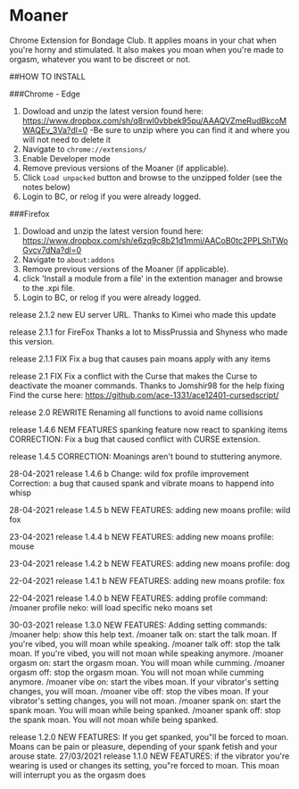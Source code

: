 # Moaner
 Chrome Extension for Bondage Club. It applies moans in your chat when you're horny and stimulated. It also makes you moan when you're made to orgasm, whatever you want to be discreet or not.
 


##HOW TO INSTALL

###Chrome - Edge
1. Dowload and unzip the latest version found here: https://www.dropbox.com/sh/q8rwl0vbbek95pu/AAAQVZmeRudBkcoMWAQEv_3Va?dl=0
	-Be sure to unzip where you can find it and where you will not need to delete it
2. Navigate to `chrome://extensions/`
3. Enable Developer mode
4. Remove previous versions of the Moaner (if applicable).
5. Click `Load unpacked` button and browse to the unzipped folder (see the notes below)
6. Login to BC, or relog if you were already logged.

###Firefox
1. Dowload and unzip the latest version found here: https://www.dropbox.com/sh/e6zq9c8b21d1mmi/AACoB0tc2PPLShTWoGvcv7dNa?dl=0
2. Navigate to `about:addons`
3. Remove previous versions of the Moaner (if applicable).
3. click 'Install a module from a file' in the extention manager and browse to the .xpi file. 
6. Login to BC, or relog if you were already logged.

release 2.1.2
	new EU server URL. Thanks to Kimei who made this update

release 2.1.1 for FireFox
	Thanks a lot to MissPrussia and Shyness who made this version.

release 2.1.1
FIX
	Fix a bug that causes pain moans apply with any items

release 2.1
FIX
	Fix a conflict with the Curse that makes the Curse to deactivate the moaner commands.
	Thanks to Jomshir98 for the help fixing
	Find the curse here: https://github.com/ace-1331/ace12401-cursedscript/

release 2.0 
REWRITE
	Renaming all functions to avoid name collisions 

release 1.4.6 
NEM FEATURES
	spanking feature now react to spanking items
CORRECTION:
	Fix a bug that caused conflict with CURSE extension.	

release 1.4.5 
CORRECTION:
	Moanings aren't bound to stuttering anymore.
	
28-04-2021
release 1.4.6 b
Change: 
	wild fox profile improvement
Correction: 
	a bug that caused spank and vibrate moans to happend into whisp
	
28-04-2021
release 1.4.5 b
NEW FEATURES:
	adding new moans profile: wild fox
	
23-04-2021
release 1.4.4 b
NEW FEATURES:
	adding new moans profile: mouse
	
23-04-2021
release 1.4.2 b
NEW FEATURES:
	adding new moans profile: dog
	
22-04-2021
release 1.4.1 b
NEW FEATURES:
	adding new moans profile: fox
	
22-04-2021
release 1.4.0 b
NEW FEATURES:
	adding profile command:
		/moaner profile neko: will load specific neko moans set

30-03-2021
release 1.3.0
NEW FEATURES:
	Adding setting commands:
		/moaner help: show this help text.
		/moaner talk on: start the talk moan. If you're vibed, you will moan while speaking.
		/moaner talk off: stop the talk moan. If you're vibed, you will not moan while speaking anymore.
		/moaner orgasm on: start the orgasm moan. You will moan while cumming.
		/moaner orgasm off: stop the orgasm moan. You will not moan while cumming anymore.
		/moaner vibe on: start the vibes moan. If your vibrator's setting changes, you will moan.
		/moaner vibe off: stop the vibes moan. If your vibrator's setting changes, you will not moan.
		/moaner spank on: start the spank moan. You will moan while being spanked.
		/moaner spank off: stop the spank moan. You will not moan while being spanked.
	
release 1.2.0
NEW FEATURES:
	If you get spanked, you"ll be forced to moan. Moans can be pain or pleasure, depending of your spank fetish and your arouse state.
27/03/2021
release 1.1.0
NEW FEATURES:
	if the vibrator you're wearing is used or changes its setting, you"re forced to moan. This moan will interrupt you as the orgasm does